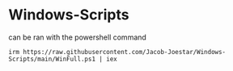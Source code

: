 # Windows-Scripts

can be ran with the powershell command 
```
irm https://raw.githubusercontent.com/Jacob-Joestar/Windows-Scripts/main/WinFull.ps1 | iex

